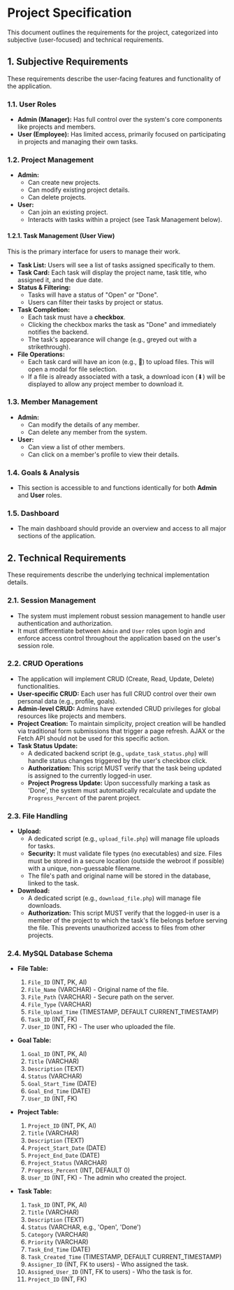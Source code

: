 # Project Specification

This document outlines the requirements for the project, categorized into subjective (user-focused) and technical requirements.

## 1. Subjective Requirements

These requirements describe the user-facing features and functionality of the application.

### 1.1. User Roles

- **Admin (Manager):** Has full control over the system's core components like projects and members.
- **User (Employee):** Has limited access, primarily focused on participating in projects and managing their own tasks.

### 1.2. Project Management

- **Admin:**
    - Can create new projects.
    - Can modify existing project details.
    - Can delete projects.
- **User:**
    - Can join an existing project.
    - Interacts with tasks within a project (see Task Management below).

#### 1.2.1. Task Management (User View)

This is the primary interface for users to manage their work.

- **Task List:** Users will see a list of tasks assigned specifically to them.
- **Task Card:** Each task will display the project name, task title, who assigned it, and the due date.
- **Status & Filtering:**
    - Tasks will have a status of "Open" or "Done".
    - Users can filter their tasks by project or status.
- **Task Completion:**
    - Each task must have a **checkbox**.
    - Clicking the checkbox marks the task as "Done" and immediately notifies the backend.
    - The task's appearance will change (e.g., greyed out with a strikethrough).
- **File Operations:**
    - Each task card will have an icon (e.g., 📎) to upload files. This will open a modal for file selection.
    - If a file is already associated with a task, a download icon (⬇) will be displayed to allow any project member to download it.

### 1.3. Member Management

- **Admin:**
    - Can modify the details of any member.
    - Can delete any member from the system.
- **User:**
    - Can view a list of other members.
    - Can click on a member's profile to view their details.

### 1.4. Goals & Analysis

- This section is accessible to and functions identically for both **Admin** and **User** roles.

### 1.5. Dashboard

- The main dashboard should provide an overview and access to all major sections of the application.

## 2. Technical Requirements

These requirements describe the underlying technical implementation details.

### 2.1. Session Management

- The system must implement robust session management to handle user authentication and authorization.
- It must differentiate between `Admin` and `User` roles upon login and enforce access control throughout the application based on the user's session role.

### 2.2. CRUD Operations

- The application will implement CRUD (Create, Read, Update, Delete) functionalities.
- **User-specific CRUD:** Each user has full CRUD control over their own personal data (e.g., profile, goals).
- **Admin-level CRUD:** Admins have extended CRUD privileges for global resources like projects and members.
- **Project Creation:** To maintain simplicity, project creation will be handled via traditional form submissions that trigger a page refresh. AJAX or the Fetch API should not be used for this specific action.
- **Task Status Update:**
    - A dedicated backend script (e.g., `update_task_status.php`) will handle status changes triggered by the user's checkbox click.
    - **Authorization:** This script MUST verify that the task being updated is assigned to the currently logged-in user.
    - **Project Progress Update:** Upon successfully marking a task as 'Done', the system must automatically recalculate and update the `Progress_Percent` of the parent project.

### 2.3. File Handling

- **Upload:**
    - A dedicated script (e.g., `upload_file.php`) will manage file uploads for tasks.
    - **Security:** It must validate file types (no executables) and size. Files must be stored in a secure location (outside the webroot if possible) with a unique, non-guessable filename.
    - The file's path and original name will be stored in the database, linked to the task.
- **Download:**
    - A dedicated script (e.g., `download_file.php`) will manage file downloads.
    - **Authorization:** This script MUST verify that the logged-in user is a member of the project to which the task's file belongs before serving the file. This prevents unauthorized access to files from other projects.

### 2.4. MySQL Database Schema

- **File Table:**
    1.  `File_ID` (INT, PK, AI)
    2.  `File_Name` (VARCHAR) - Original name of the file.
    3.  `File_Path` (VARCHAR) - Secure path on the server.
    4.  `File_Type` (VARCHAR)
    5.  `File_Upload_Time` (TIMESTAMP, DEFAULT CURRENT_TIMESTAMP)
    6.  `Task_ID` (INT, FK)
    7.  `User_ID` (INT, FK) - The user who uploaded the file.

- **Goal Table:**
    1.  `Goal_ID` (INT, PK, AI)
    2.  `Title` (VARCHAR)
    3.  `Description` (TEXT)
    4.  `Status` (VARCHAR)
    5.  `Goal_Start_Time` (DATE)
    6.  `Goal_End_Time` (DATE)
    7.  `User_ID` (INT, FK)

- **Project Table:**
    1.  `Project_ID` (INT, PK, AI)
    2.  `Title` (VARCHAR)
    3.  `Description` (TEXT)
    4.  `Project_Start_Date` (DATE)
    5.  `Project_End_Date` (DATE)
    6.  `Project_Status` (VARCHAR)
    7.  `Progress_Percent` (INT, DEFAULT 0)
    8.  `User_ID` (INT, FK) - The admin who created the project.

- **Task Table:**
    1.  `Task_ID` (INT, PK, AI)
    2.  `Title` (VARCHAR)
    3.  `Description` (TEXT)
    4.  `Status` (VARCHAR, e.g., 'Open', 'Done')
    5.  `Category` (VARCHAR)
    6.  `Priority` (VARCHAR)
    7.  `Task_End_Time` (DATE)
    8.  `Task_Created_Time` (TIMESTAMP, DEFAULT CURRENT_TIMESTAMP)
    9.  `Assigner_ID` (INT, FK to users) - Who assigned the task.
    10. `Assigned_User_ID` (INT, FK to users) - Who the task is for.
    11. `Project_ID` (INT, FK)